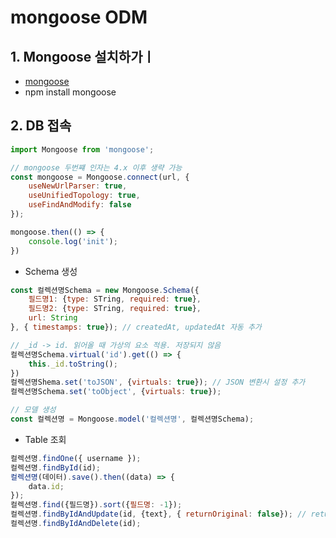 # mongoose ODM

## 1. Mongoose 설치하가ㅣ
- [mongoose](https://mongoosejs.com/docs/guide.html) 
- npm install mongoose

## 2. DB 접속
```javascript
import Mongoose from 'mongoose';

// mongoose 두번쨰 인자는 4.x 이후 생략 가능
const mongoose = Mongoose.connect(url, {
    useNewUrlParser: true,
    useUnifiedTopology: true,
    useFindAndModify: false
});

mongoose.then(() => {
    console.log('init');
})
```
- Schema 생성
```javascript
const 컬렉션명Schema = new Mongoose.Schema({
    필드명1: {type: STring, required: true},
    필드명2: {type: STring, required: true},
    url: String
}, { timestamps: true}); // createdAt, updatedAt 자동 추가

// _id -> id. 읽어올 때 가상의 요소 적용. 저장되지 않음
컬렉션명Schema.virtual('id').get(() => {
    this._id.toString();
})
컬렉션명Shema.set('toJSON', {virtuals: true}); // JSON 변환시 설정 추가
컬렉션명Schema.set('toObject', {virtuals: true});

// 모델 생성
const 컬렉션명 = Mongoose.model('컬렉션명', 컬렉션명Schema);
```
- Table 조회
```javascript
컬렉션명.findOne({ username });
컬렉션명.findById(id);
컬렉션명(데이터).save().then((data) => {
    data.id;
});
컬렉션명.find({필드명}).sort({필드명: -1});
컬렉션명.findByIdAndUpdate(id, {text}, { returnOriginal: false}); // returnOriginal로 업데이트 반환 설정
컬렉션명.findByIdAndDelete(id);
```
